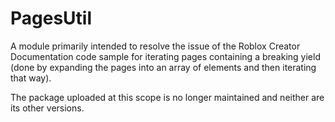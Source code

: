 # PagesUtil

A module primarily intended to resolve the issue of the Roblox Creator Documentation code sample for iterating pages containing a breaking yield (done by expanding the pages into an array of elements and then iterating that way).

The package uploaded at this scope is no longer maintained and neither are its other versions.
